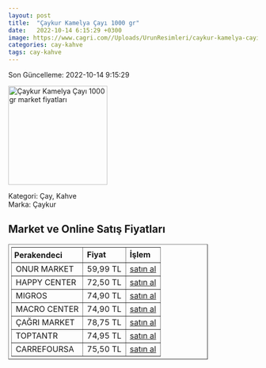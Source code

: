 ```yaml
---
layout: post
title:  "Çaykur Kamelya Çayı 1000 gr"
date:   2022-10-14 6:15:29 +0300
image: https://www.cagri.com//Uploads/UrunResimleri/caykur-kamelya-cayi-1000-gr-f72f.jpg
categories: cay-kahve
tags: cay-kahve
---
```


Son Güncelleme: 2022-10-14 9:15:29

<img src="https://www.cagri.com//Uploads/UrunResimleri/caykur-kamelya-cayi-1000-gr-f72f.jpg" width="200" alt="Çaykur Kamelya Çayı 1000 gr market fiyatları" />

Kategori: Çay, Kahve
<br />
Marka: Çaykur

<h2>Market ve Online Satış Fiyatları</h2>

<table border="1" style="padding: 5px;width:80%;">
  <tr>
    <td style="padding: 5px;"><strong>Perakendeci</strong></td>
    <td><strong>Fiyat</strong></td>
    <td><strong>İşlem</strong></td>
  </tr>
  <tr>
              <td title="Onur Market">ONUR MARKET</td>
              <td>59,99 TL</td>
              <td><a title="Onur Market" target="_blank" href="https://www.onurmarket.com/-caykur-kamelya-1000-gr--3948">satın al</a></td>
            </tr><tr>
              <td title="Happy Center">HAPPY CENTER</td>
              <td>72,50 TL</td>
              <td><a title="Happy Center" target="_blank" href="https://www.happycenter.com.tr/Caykur_1000_Gr_Cay_Kamelya">satın al</a></td>
            </tr><tr>
              <td title="Migros">MIGROS</td>
              <td>74,90 TL</td>
              <td><a title="Migros" target="_blank" href="https://www.migros.com.tr/caykur-kamelya-cay-1000-g-p-2f7989">satın al</a></td>
            </tr><tr>
              <td title="Macro Center">MACRO CENTER</td>
              <td>74,90 TL</td>
              <td><a title="Macro Center" target="_blank" href="https://www.macrocenter.com.tr/caykur-kamelya-cay-1000-g-p-2f7989">satın al</a></td>
            </tr><tr>
              <td title="Çağrı Market">ÇAĞRI MARKET</td>
              <td>78,75 TL</td>
              <td><a title="Çağrı Market" target="_blank" href="https://www.cagri.com/caykur-kamelya-cayi-1000-gr">satın al</a></td>
            </tr><tr>
              <td title="ToptanTR">TOPTANTR</td>
              <td>74,95 TL</td>
              <td><a title="ToptanTR" target="_blank" href="https://www.toptantr.com/tr/caykur-kamelya-cayi-1000-gr">satın al</a></td>
            </tr><tr>
              <td title="CarrefourSA">CARREFOURSA</td>
              <td>75,50 TL</td>
              <td><a title="CarrefourSA" target="_blank" href="https://www.carrefoursa.com/caykur-kamelya-cayi-1-kg-p-30098954">satın al</a></td>
            </tr>
</table>
